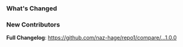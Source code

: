 ### What's Changed


### New Contributors


**Full Changelog**: https://github.com/naz-hage/repo1/compare/...1.0.0

